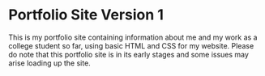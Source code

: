 # Portfolio Site Version 1
This is my portfolio site containing information about me and my work as a college student so far, using basic HTML and CSS for my website. Please do note that this portfolio site is in its early stages and some issues may arise loading up the site.
